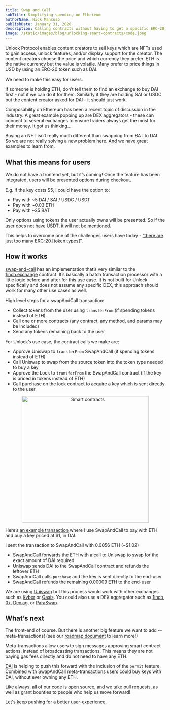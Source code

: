 ```yaml
---
title: Swap and Call
subTitle: Simplifying spending on Ethereum
authorName: Nick Mancuso
publishDate: January 31, 2020
description: Calling contracts without having to get a specific ERC-20 token type first.
image: /static/images/blog/unlocking-smart-contracts/code.jpeg
---
```


Unlock Protocol enables content creators to sell keys which are NFTs used to gain access, unlock features, and/or display support for the creator.  The content creators choose the price and which currency they prefer. ETH is the native currency but the value is volatile. Many prefer to price things in USD by using an ERC-20 token such as DAI.

We need to make this easy for users.

If someone is holding ETH, don’t tell them to find an exchange to buy DAI first - not if we can do it for them.  Similarly if they are holding SAI or USDC but the content creator asked for DAI - it should just work.

Composability on Ethereum has been a recent topic of discussion in the industry. A great example popping up are DEX aggregators - these can connect to several exchanges to ensure traders always get the most for their money. It got us thinking...

Buying an NFT isn’t really much different than swapping from BAT to DAI. So we are not really solving a new problem here. And we have great examples to learn from.

## What this means for users

We do not have a frontend yet, but it’s coming! Once the feature has been integrated, users will be presented options during checkout.

E.g. if the key costs $5, I could have the option to:
 - Pay with ~5 DAI / SAI / USDC / USDT
 - Pay with ~0.03 ETH
 - Pay with ~25 BAT

Only options using tokens the user actually owns will be presented. So if the user does not have USDT, it will not be mentioned.

This helps to overcome one of the challenges users have today - [“there are just too many ERC-20 [token types]”](https://twitter.com/julien51/status/1222957379031117825).

## How it works

[swap-and-call](https://github.com/unlock-protocol/unlock/tree/master/smart-contract-extensions) has an implementation that’s very similar to the [1inch.exchange](https://etherscan.io/address/0x11111254369792b2Ca5d084aB5eEA397cA8fa48B#code) contract. It’s basically a batch transaction processor with a little logic before and after for this use case. It is not built for Unlock specifically and does not assume any specific DEX, this approach should work for many other use cases as well.

High level steps for a swapAndCall transaction:
 - Collect tokens from the user using `transferFrom` (if spending tokens instead of ETH)
 - Call one or more contracts (any contract, any method, and params may be included)
 - Send any tokens remaining back to the user

For Unlock’s use case, the contract calls we make are:
 - Approve Uniswap to `transferFrom` SwapAndCall (if spending tokens instead of ETH)
 - Call Uniswap to swap from the source token into the token type needed to buy a key
 - Approve the Lock to `transferFrom` the SwapAndCall contract (if the key is priced in tokens instead of ETH)
 - Call purchase on the lock contract to acquire a key which is sent directly to the user

<p style="text-align:center">
	<img src="/static/images/blog/unlocking-smart-contracts/code.jpeg" width="400px" alt="Smart contracts">
</p>

Here’s [an example transaction](https://etherscan.io/tx/0x8c0e34bb009a13b4c35ba3bd6b96c6ed2b5807ac0e5da47f65350017b38f5450) where I use SwapAndCall to pay with ETH and buy a key priced at $1, in DAI.

I sent the transaction to SwapAndCall with 0.0056 ETH (~$1.02)
 - SwapAndCall forwards the ETH with a call to Uniswap to swap for the exact amount of DAI required
 - Uniswap sends DAI to the SwapAndCall contract and refunds the leftover ETH
 - SwapAndCall calls `purchase` and the key is sent directly to the end-user
 - SwapAndCall refunds the remaining 0.00009 ETH to the end-user

We are using [Uniswap](https://uniswap.exchange/swap) but this process would work with other exchanges such as [Kyber](https://kyber.network/) or [Oasis](https://oasis.app/).  You could also use a DEX aggregator such as [1inch](https://1inch.exchange/), [0x](https://0x.org/api/), [Dex.ag](https://dex.ag/), or [ParaSwap](https://paraswap.io/#/).

## What’s next
The front-end of course. But there is another big feature we want to add -- meta-transactions! (see our [roadmap document](https://github.com/unlock-protocol/unlock/wiki/Roadmap) to learn more!)

Meta-transactions allow users to sign messages approving smart contract actions, instead of broadcasting transactions. This means they are not paying gas fees directly and do not need to have any ETH.

[DAI](https://etherscan.io/address/0x6b175474e89094c44da98b954eedeac495271d0f#code) is helping to push this forward with the inclusion of the `permit` feature. Combined with SwapAndCall meta-transactions users could buy keys with DAI, without ever owning any ETH.

Like always, [all of our code is open source](https://github.com/unlock-protocol/), and we take pull requests, as well as grant bounties to people who help us move forward!

Let's keep pushing for a better user-experience.
